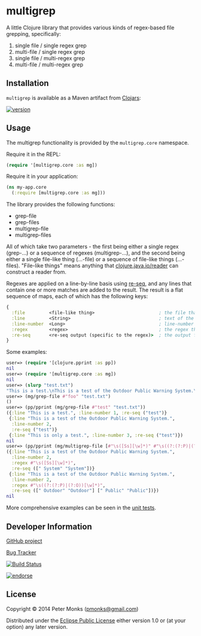 # multigrep

A little Clojure library that provides various kinds of regex-based file grepping, specifically:

1. single file / single regex grep
2. multi-file / single regex grep
3. single file / multi-regex grep
3. multi-file / multi-regex grep

## Installation

`multigrep` is available as a Maven artifact from [Clojars](https://clojars.org/org.clojars.pmonks/multigrep):

[![version](https://clojars.org/org.clojars.pmonks/multigrep/latest-version.svg)](https://clojars.org/org.clojars.pmonks/multigrep)

## Usage

The multigrep functionality is provided by the `multigrep.core` namespace.

Require it in the REPL:

```clojure
(require '[multigrep.core :as mg])
```

Require it in your application:

```clojure
(ns my-app.core
  (:require [multigrep.core :as mg]))
```

The library provides the following functions:

 * grep-file
 * grep-files
 * multigrep-file
 * multigrep-files

All of which take two parameters - the first being either a single regex (grep-...) or a sequence of regexes (multigrep-...),
and the second being either a single file-like thing (...-file) or a sequence of file-like things (...-files).
"File-like things" means anything that [clojure.java.io/reader](http://clojuredocs.org/clojure_core/clojure.java.io/reader) can
construct a reader from.

Regexes are applied on a line-by-line basis using [re-seq](http://clojuredocs.org/clojure_core/clojure.core/re-seq), and any lines
that contain one or more matches are added to the result.  The result is a flat sequence of maps, each of which has the following keys:

```clojure
{
  :file         <file-like thing>                        ; the file that matched (only provided for the ...-files versions)
  :line         <String>                                 ; text of the line that matched
  :line-number  <Long>                                   ; line-number of that line in the file
  :regex        <regex>                                  ; the regex that matched this line in the file (only provided for the multigrep-... versions)
  :re-seq       <re-seq output (specific to the regex)>  ; the output from re-seq for this file, line and regex
}
```

Some examples:

```clojure
user=> (require '[clojure.pprint :as pp])
nil
user=> (require '[multigrep.core :as mg])
nil
user=> (slurp "test.txt")
"This is a test.\nThis is a test of the Outdoor Public Warning System.\nThis is only a test."
user=> (mg/grep-file #"foo" "test.txt")
()
user=> (pp/pprint (mg/grep-file #"test" "test.txt"))
({:line "This is a test.", :line-number 1, :re-seq ("test")}
 {:line "This is a test of the Outdoor Public Warning System.",
  :line-number 2,
  :re-seq ("test")}
 {:line "This is only a test.", :line-number 3, :re-seq ("test")})
nil
user=> (pp/pprint (mg/multigrep-file [#"\s([Ss][\w]*)" #"\s((?:(?:P)|(?:O))[\w]*)"] "test.txt"))
({:line "This is a test of the Outdoor Public Warning System.",
  :line-number 2,
  :regex #"\s([Ss][\w]*)",
  :re-seq ([" System" "System"])}
 {:line "This is a test of the Outdoor Public Warning System.",
  :line-number 2,
  :regex #"\s((?:(?:P)|(?:O))[\w]*)",
  :re-seq ([" Outdoor" "Outdoor"] [" Public" "Public"])})
nil
```

More comprehensive examples can be seen in the [unit tests](https://github.com/pmonks/multigrep/blob/master/test/multigrep/core_test.clj).

## Developer Information

[GitHub project](https://github.com/pmonks/multigrep)

[Bug Tracker](https://github.com/pmonks/multigrep/issues)

[![Build Status](https://travis-ci.org/pmonks/multigrep.png?branch=master)](https://travis-ci.org/pmonks/multigrep)

[![endorse](https://api.coderwall.com/pmonks/endorsecount.png)](https://coderwall.com/pmonks)

## License

Copyright © 2014 Peter Monks (pmonks@gmail.com)

Distributed under the [Eclipse Public License](http://www.eclipse.org/legal/epl-v10.html) either version 1.0 or (at your option) any later version.
